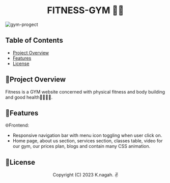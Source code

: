 
<h1 align="center">
FITNESS-GYM 🌱🍃
</h1>

![gym-progect](https://github.com/khaled-nagah11/FITNESS-GYM/assets/141439674/aeea8ef0-33bd-4da4-a45d-59b8d6fe7880)



## Table of Contents

- [Project Overview](#project-overview)
- [Features](#features)
- [License](#license)

## 🔹Project Overview

Fitness is a GYM website concerned with physical fitness and body building and good health💪💪🤸‍♀️.

## 🔹Features

🌐Frontend:
  - Responsive navigation bar with menu icon toggling when user click on.
  - Home page, about us section, services section, classes table, video for our
     gym, our prices plan, blogs and contain many CSS animation.

## 🔹License
<p align="center">
Copyright (C) 2023 K.nagah. ✌️
</p>

